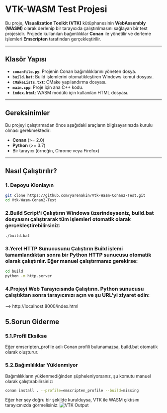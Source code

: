 # VTK-WASM Test Projesi

Bu proje, **Visualization Toolkit (VTK)** kütüphanesinin **WebAssembly (WASM)** olarak derlenip bir tarayıcıda çalıştırılmasını sağlayan bir test projesidir. Projede kullanılan bağımlılıklar **Conan** ile yönetilir ve derleme işlemleri **Emscripten** tarafından gerçekleştirilir.

---

## Klasör Yapısı

- **`conanfile.py`**: Projenin Conan bağımlılıklarını yöneten dosya.
- **`build.bat`**: Build işlemlerini otomatikleştiren Windows komut dosyası.
- **`CMakeLists.txt`**: CMake yapılandırma dosyası.
- **`main.cpp`**: Proje için ana C++ kodu.
- **`index.html`**: WASM modülü için kullanılan HTML dosyası.

---

## Gereksinimler

Bu projeyi çalıştırmadan önce aşağıdaki araçların bilgisayarınızda kurulu olması gerekmektedir:

- **Conan** (>= 2.0)
- **Python** (>= 3.7)
- Bir tarayıcı (örneğin, Chrome veya Firefox)

---

## Nasıl Çalıştırılır?

### 1. Depoyu Klonlayın
``` bash
git clone https://github.com/yarenakin/Vtk-Wasm-Conan2-Test.git
cd Vtk-Wasm-Conan2-Test
```
### 2.Build Script'i Çalıştırın Windows üzerindeyseniz, build.bat dosyasını çalıştırarak tüm işlemleri otomatik olarak gerçekleştirebilirsiniz:
``` bash
./build.bat
```
### 3.Yerel HTTP Sunucusunu Çalıştırın Build işlemi tamamlandıktan sonra bir Python HTTP sunucusu otomatik olarak çalıştırılır. Eğer manuel çalıştırmanız gerekirse:
``` bash
cd build
python -m http.server
```

### 4.Projeyi Web Tarayıcısında Çalıştırın. Python sunucusu çalıştıktan sonra tarayıcınızı açın ve şu URL'yi ziyaret edin:
-->   http://localhost:8000/index.html

## 5.Sorun Giderme
### 5.1.Profil Eksikse
  Eğer emscripten_profile adlı Conan profili bulunamazsa, build.bat otomatik olarak oluşturur.
### 5.2.Bağımlılıklar Yüklenmiyor
  Bağımlılıkların yüklenmediğinden şüpheleniyorsanız, şu komutu manuel olarak çalıştırabilirsiniz:
``` bash
conan install . --profile=emscripten_profile --build=missing
```

Eğer her şey doğru bir şekilde kurulduysa, VTK ile WASM çıktısını tarayıcınızda görmelisiniz:
![VTK Output](https://raw.githubusercontent.com/username/repo/branch/assets/vtk_output.png)


